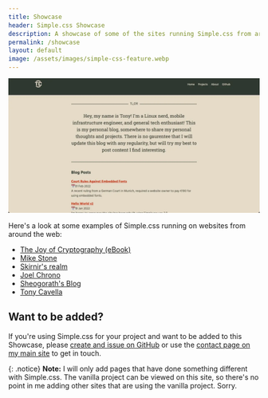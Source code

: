 ```yaml
---
title: Showcase
header: Simple.css Showcase
description: A showcase of some of the sites running Simple.css from around the web.
permalink: /showcase
layout: default
image: /assets/images/simple-css-feature.webp
---
```


![Simple.css showcase example](/assets/images/simple-css-showcase.webp)

Here's a look at some examples of Simple.css running on websites from around the web:

* [The Joy of Cryptography (eBook)](https://joyofcryptography.com)
* [Mike Stone](https://mikestone.me)
* [Skirnir's realm](https://envs.net/~skirnir)
* [Joel Chrono](https://joelchrono12.netlify.app)
* [Sheogorath's Blog](https://shivering-isles.com/)
* [Tony Cavella](https://cavella.com)

## Want to be added?

If you're using Simple.css for your project and want to be added to this Showcase, please [create and issue on GitHub](https://github.com/kevquirk/simple.css-site/issues) or use the [contact page on my main site](https://kevq.uk/contact) to get in touch.

{: .notice}
**Note:** I will only add pages that have done something different with Simple.css. The vanilla project can be viewed on this site, so there's no point in me adding other sites that are using the vanilla project. Sorry.

